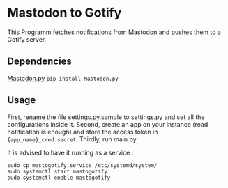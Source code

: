 # Mastodon to Gotify
This Programm fetches notifications from Mastodon and pushes them to a Gotify server.

## Dependencies
[Mastodon.py](https://github.com/halcy/Mastodon.py)
```pip install Mastodon.py```

## Usage
First, rename the file settings.py.sample to settings.py and set all the configurations inside it.
Second, create an app on your instance (read notification is enough) and store the access token in ```{app_name}_cred.secret```.
Thirdly, run main.py

It is advised to have it running as a service :
```
sudo cp mastogotify.service /etc/systemd/system/
sudo systemctl start mastogotify
sudo systemctl enable mastogotify
```
